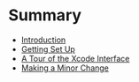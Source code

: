 # Summary

* [Introduction](README.md)
* [Getting Set Up](chapter1.md)
* [A Tour of the Xcode Interface](a-tour-of-the-xcode-interface.md)
* [Making a Minor Change](making-a-minor-change.md)



